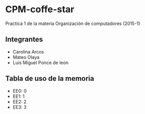 # CPM-coffe-star
Practica 1 de la materia Organización de computadores (2015-1)


Integrantes
----------
* Carolina Arcos
* Mateo Olaya
* Luis Miguel Ponce de leon

Tabla de uso de la memoria
---------------------------
* EE0: 0
* EE1: 1
* EE2: 2
* EE3: 3



